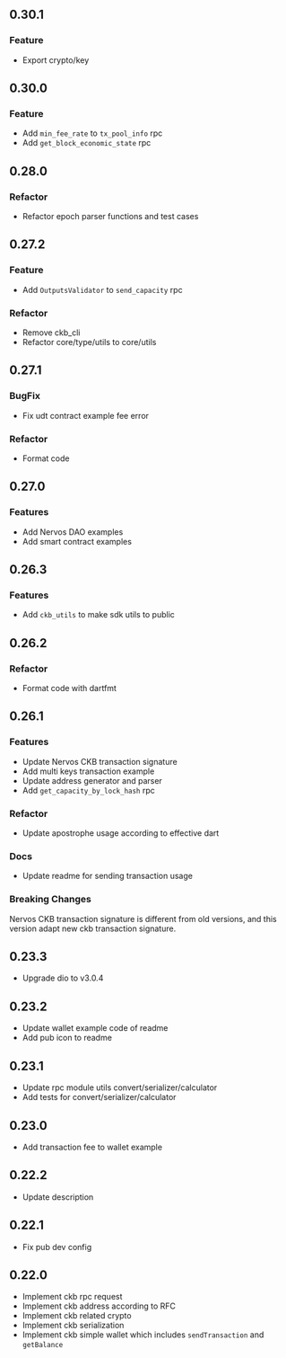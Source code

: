## 0.30.1

### Feature

- Export crypto/key

## 0.30.0

### Feature

- Add `min_fee_rate` to `tx_pool_info` rpc
- Add `get_block_economic_state` rpc

## 0.28.0

### Refactor

- Refactor epoch parser functions and test cases

## 0.27.2

### Feature

- Add `OutputsValidator` to `send_capacity` rpc

### Refactor

- Remove ckb_cli
- Refactor core/type/utils to core/utils

## 0.27.1

### BugFix

- Fix udt contract example fee error

### Refactor

- Format code

## 0.27.0

### Features

- Add Nervos DAO examples
- Add smart contract examples

## 0.26.3

### Features

- Add `ckb_utils` to make sdk utils to public

## 0.26.2

### Refactor

- Format code with dartfmt

## 0.26.1

### Features

- Update Nervos CKB transaction signature
- Add multi keys transaction example
- Update address generator and parser
- Add `get_capacity_by_lock_hash` rpc

### Refactor

- Update apostrophe usage according to effective dart

### Docs

- Update readme for sending transaction usage

### Breaking Changes

Nervos CKB transaction signature is different from old versions, and this version adapt new ckb transaction signature.

## 0.23.3

- Upgrade dio to v3.0.4

## 0.23.2

- Update wallet example code of readme
- Add pub icon to readme

## 0.23.1

- Update rpc module utils convert/serializer/calculator
- Add tests for convert/serializer/calculator

## 0.23.0

- Add transaction fee to wallet example

## 0.22.2

- Update description

## 0.22.1

- Fix pub dev config

## 0.22.0

- Implement ckb rpc request
- Implement ckb address according to RFC
- Implement ckb related crypto
- Implement ckb serialization
- Implement ckb simple wallet which includes `sendTransaction` and `getBalance`

